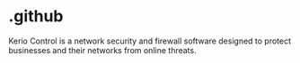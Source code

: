 # .github
 Kerio Control is a network security and firewall software designed to protect businesses and their networks from online threats.
